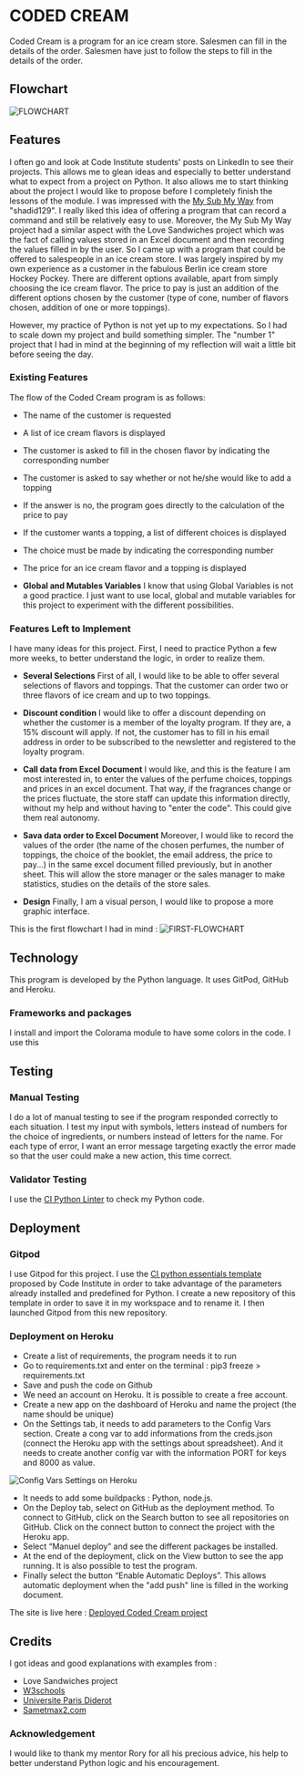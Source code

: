 # CODED CREAM
Coded Cream is a program for an ice cream store. Salesmen can fill in the details of the order. Salesmen have just to follow the steps to fill in the details of the order.

## Flowchart
![FLOWCHART](/assets/images/flowchart.png)

## Features
I often go and look at Code Institute students' posts on LinkedIn to see their projects. This allows me to glean ideas and especially to better understand what to expect from a project on Python. It also allows me to start thinking about the project I would like to propose before I completely finish the lessons of the module.
I was impressed with the [My Sub My Way](https://github.com/shahid129/my-sub-my-way) from "shadid129". I really liked this idea of offering a program that can record a command and still be relatively easy to use.
Moreover, the My Sub My Way project had a similar aspect with the Love Sandwiches project which was the fact of calling values stored in an Excel document and then recording the values filled in by the user. 
So I came up with a program that could be offered to salespeople in an ice cream store. I was largely inspired by my own experience as a customer in the fabulous Berlin ice cream store Hockey Pockey. There are different options available, apart from simply choosing the ice cream flavor. The price to pay is just an addition of the different options chosen by the customer (type of cone, number of flavors chosen, addition of one or more toppings).

However, my practice of Python is not yet up to my expectations. So I had to scale down my project and build something simpler. The "number 1" project that I had in mind at the beginning of my reflection will wait a little bit before seeing the day.

### Existing Features
The flow of the Coded Cream program is as follows: 
- The name of the customer is requested
- A list of ice cream flavors is displayed
- The customer is asked to fill in the chosen flavor by indicating the corresponding number
- The customer is asked to say whether or not he/she would like to add a topping
- If the answer is no, the program goes directly to the calculation of the price to pay
- If the customer wants a topping, a list of different choices is displayed
- The choice must be made by indicating the corresponding number
- The price for an ice cream flavor and a topping is displayed

- __Global and Mutables Variables__
I know that using Global Variables is not a good practice. I just want to use local, global and mutable variables for this project to experiment with the different possibilities. 

### Features Left to Implement
I have many ideas for this project. First, I need to practice Python a few more weeks, to better understand the logic, in order to realize them.

- __Several Selections__
First of all, I would like to be able to offer several selections of flavors and toppings. That the customer can order two or three flavors of ice cream and up to two toppings.

- __Discount condition__
I would like to offer a discount depending on whether the customer is a member of the loyalty program. If they are, a 15% discount will apply. If not, the customer has to fill in his email address in order to be subscribed to the newsletter and registered to the loyalty program.

- __Call data from Excel Document__
I would like, and this is the feature I am most interested in, to enter the values of the perfume choices, toppings and prices in an excel document. That way, if the fragrances change or the prices fluctuate, the store staff can update this information directly, without my help and without having to "enter the code". This could give them real autonomy.

- __Sava data order to Excel Document__
Moreover, I would like to record the values of the order (the name of the chosen perfumes, the number of toppings, the choice of the booklet, the email address, the price to pay...) in the same excel document filled previously, but in another sheet. This will allow the store manager or the sales manager to make statistics, studies on the details of the store sales.

- __Design__
Finally, I am a visual person, I would like to propose a more graphic interface.

This is the first flowchart I had in mind :
![FIRST-FLOWCHART](/assets/images/flowchart-first.jpg)

## Technology
This program is developed by the Python language.
It uses GitPod, GitHub and Heroku.

### Frameworks and packages
I install and import the Colorama module to have some colors in the code. I use this 

## Testing
### Manual Testing
I do a lot of manual testing to see if the program responded correctly to each situation.
I test my input with symbols, letters instead of numbers for the choice of ingredients, or numbers instead of letters for the name.
For each type of error, I want an error message targeting exactly the error made so that the user could make a new action, this time correct.

### Validator Testing
I use the [CI Python Linter](https://pep8ci.herokuapp.com/) to check my Python code.

## Deployment

### Gitpod
I use Gitpod for this project. I use the [CI python essentials template](https://github.com/Code-Institute-Org/python-essentials-template) proposed by Code Institute in order to take advantage of the parameters already installed and predefined for Python.
I create a new repository of this template in order to save it in my workspace and to rename it. I then launched Gitpod from this new repository.

### Deployment on Heroku
- Create a list of requirements, the program needs it to run
- Go to requirements.txt and enter on the terminal : pip3 freeze > requirements.txt
- Save and push the code on Github
- We need an account on Heroku. It is possible to create a free account.
- Create a new app on the dashboard of Heroku and name the project (the name should be unique)
- On the Settings tab, it needs to add parameters to the Config Vars section. Create a cong var to add informations from the creds.json (connect the Heroku app with the settings about spreadsheet). And it needs to create another config var with the information PORT for keys and 8000 as value.

![Config Vars Settings on Heroku](/assets/images/heroku-config-vars.png)

- It needs to add some buildpacks : Python, node.js.
- On the Deploy tab, select on GitHub as the deployment method. To connect to GitHub, click on the Search button to see all repositories on GitHub. Click on the connect button to connect the project with the Heroku app.
- Select “Manuel deploy” and see the different packages be installed. 
- At the end of the deployment, click on the View button to see the app running. It is also possible to test the program. 
- Finally select the button “Enable Automatic Deploys”. This allows automatic deployment when the "add push" line is filled in the working document.

The site is live here : [Deployed Coded Cream project](https://coded-cream.herokuapp.com/)

## Credits
I got ideas and good explanations with examples from : 

- Love Sandwiches project
- [W3schools](https://www.w3schools.com/)
- [Universite Paris Diderot](https://python.sdv.univ-paris-diderot.fr/)
- [Sametmax2.com](https://sametmax2.com/)

### Acknowledgement
I would like to thank my mentor Rory for all his precious advice, his help to better understand Python logic and his encouragement.
